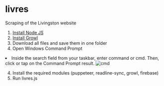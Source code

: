 # livres
Scraping of the Livingston website

1) <a href = "https://nodejs.org/en/download/">Install Node JS</a>
2) <a href = "http://www.growlforwindows.com/gfw/d.ashx?f=GrowlInstaller.exe">Install Growl</a>
3) Download all files and save them in one folder
4) Open Windows Command Prompt
<un>
  <li>
    Inside the search field from your taskbar, enter command or cmd. Then, click or tap on the Command Prompt result.
  <img src="https://www.digitalcitizen.life/sites/default/files/gdrive/win_start_cmd/cmd_1.png" alt="cmd">
  </li>
  
4) Install the required modules (puppeteer, readline-sync, growl, firebase)
5) Run livres.js
